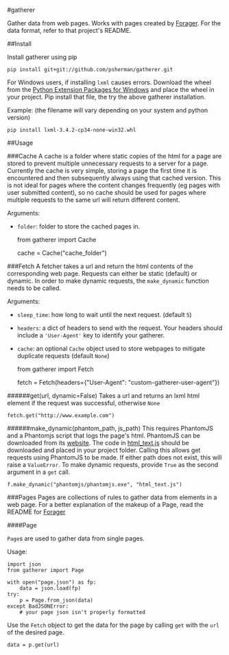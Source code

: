 #gatherer

Gather data from web pages. Works with pages created by [Forager](https://github.com/psherman/forager). For the data format, refer to that project's README.

##Install

Install gatherer using pip

    pip install git+git://github.com/psherman/gatherer.git

For Windows users, if installing `lxml` causes errors. Download the wheel from the [Python Extension Packages for Windows](http://www.lfd.uci.edu/~gohlke/pythonlibs/#lxml) and place the wheel in your project. Pip install that file, the try the above gatherer installation.

Example: (the filename will vary depending on your system and python version)

    pip install lxml-3.4.2-cp34-none-win32.whl

##Usage

###Cache
A cache is a folder where static copies of the html for a page are stored to prevent multiple unnecessary requests to a server for a page. Currently the cache is very simple, storing a page the first time it is encountered and then subsequently always using that cached version. This is not ideal for pages where the content changes frequently (eg pages with user submitted content), so no cache should be used for pages where multiple requests to the same url will return different content.

Arguments:

* `folder`: folder to store the cached pages in.

    from gatherer import Cache

    cache = Cache("cache_folder")

###Fetch
A fetcher takes a url and return the html contents of the corresponding web page. Requests can either be static (default) or dynamic. In order to make dynamic requests, the `make_dynamic` function needs to be called.

Arguments:

* `sleep_time`: how long to wait until the next request. (default `5`)
* `headers`: a dict of headers to send with the request. Your headers should include a `'User-Agent'` key to identify your gatherer.
* `cache`: an optional `Cache` object used to store webpages to mitigate duplicate requests (default `None`)


    from gatherer import Fetch

    fetch = Fetch(headers={"User-Agent": "custom-gatherer-user-agent"})

######get(url, dynamic=False)
Takes a url and returns an lxml html element if the request was successful, otherwise `None`

    fetch.get("http://www.example.com")

######make_dynamic(phantom_path, js_path)
This requires PhantomJS and a Phantomjs script that logs the page's html. PhantomJS can be downloaded from its [website](http://phantomjs.org/). The code in [html_text.js](/html_text.js) should be downloaded and placed in your project folder. Calling this allows get requests using PhantomJS to be made. If either path does not exist, this will raise a `ValueError`. To make dynamic requests, provide `True` as the second argument in a `get` call.

    f.make_dynamic("phantomjs/phantomjs.exe", "html_text.js")

###Pages
Pages are collections of rules to gather data from elements in a web page. For a better explanation of the makeup of a Page, read the README for [Forager](https://github.com/psherman/forager)

####Page

`Page`s are used to gather data from single pages.

Usage:

    import json
    from gatherer import Page

    with open("page.json") as fp:
        data = json.load(fp)
    try:
        p = Page.from_json(data)
    except BadJSONError:
        # your page json isn't properly formatted

Use the `Fetch` object to get the data for the page by calling `get` with the `url` of the desired page.

    data = p.get(url)
